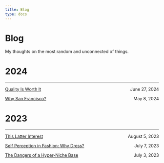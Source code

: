 ```yaml
---
title: Blog
type: docs
---
```


# Blog

My thoughts on the most random and unconnected of things.  

# 2024
___
[Quality Is Worth It](./quality_is_worth_it/) <span style="float: right">June 27, 2024</span>

[Why San Francisco?](./why_san_francisco/) <span style="float: right">May 8, 2024</span>

# 2023
___
[This Latter Interest](./this_latter_interest) <span style="float: right">August 5, 2023</span>

[Self Perception in Fashion: Why Dress?](./self_perception_in_fashion) <span style="float: right">July 7, 2023</span>

[The Dangers of a Hyper-Niche Base](./thedangersofahypernichebase) <span style="float: right">July 3, 2023</span>

